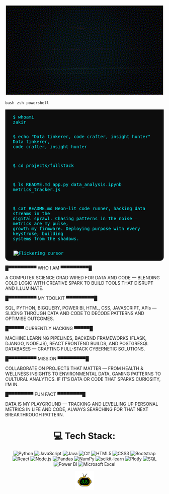 <p align="center">
  <img src="assets/glitch-header-banner.gif" alt="Track Everything | Build What Matters | Stay Curious" width="500">
</p>

<div align="left" style="max-width: 600px; font-family: monospace;">

` bash `   ` zsh `   ` powershell `

<div style="background-color:#0d0d0d; color:#08F7FE; padding: 16px 24px; border-radius: 0 0 12px 12px; font-family: monospace; font-size: 14px; text-align: left;">
<pre style="margin: 0; white-space: pre-wrap;">
$ whoami
zakir
  
$ echo "Data tinkerer, code crafter, insight hunter"
Data tinkerer, code crafter, insight hunter

$ cd projects/fullstack

$ ls
README.md  app.py  data_analysis.ipynb  metrics_tracker.js

$ cat README.md
Neon-lit code runner, hacking data streams in the digital sprawl.
Chasing patterns in the noise — metrics are my pulse, growth my firmware.
Deploying purpose with every keystroke, building systems from the shadows.

<img src="https://upload.wikimedia.org/wikipedia/commons/3/3e/Flickering_cursor.gif" alt="Flickering cursor" width="5" height="20" style="vertical-align: bottom; margin-left: 2px;" />
</pre>
</div>
</div>


█▀▀▀▀▀▀▀▀▀ WHO I AM ▀▀▀▀▀▀▀▀▀█ 

A COMPUTER SCIENCE GRAD WIRED FOR DATA AND CODE — BLENDING COLD LOGIC WITH CREATIVE SPARK TO BUILD TOOLS THAT DISRUPT AND ILLUMINATE.

█▀▀▀▀▀▀▀▀▀ MY TOOLKIT ▀▀▀▀▀▀▀▀▀█ 

SQL, PYTHON, BIGQUERY, POWER BI, HTML, CSS, JAVASCRIPT, APIs — SLICING THROUGH DATA AND CODE TO DECODE PATTERNS AND OPTIMISE OUTCOMES.

█▀▀▀▀▀ CURRENTLY HACKING ▀▀▀▀▀█  

MACHINE LEARNING PIPELINES, BACKEND FRAMEWORKS (FLASK, DJANGO, NODE.JS), REACT FRONTEND BUILDS, AND POSTGRESQL DATABASES — CRAFTING FULL-STACK CYBERNETIC SOLUTIONS.

█▀▀▀▀▀▀▀▀▀ MISSION ▀▀▀▀▀▀▀▀▀█  

COLLABORATE ON PROJECTS THAT MATTER — FROM HEALTH & WELLNESS INSIGHTS TO ENVIRONMENTAL DATA, GAMING PATTERNS TO CULTURAL ANALYTICS. IF IT’S DATA OR CODE THAT SPARKS CURIOSITY, I’M IN.

█▀▀▀▀▀▀▀▀ FUN FACT ▀▀▀▀▀▀▀▀█

DATA IS MY PLAYGROUND — TRACKING AND LEVELLING UP PERSONAL METRICS IN LIFE AND CODE, ALWAYS SEARCHING FOR THAT NEXT BREAKTHROUGH PATTERN.

<div align="center">

# 💻 Tech Stack:
![Python](https://img.shields.io/badge/python-3670A0?style=for-the-badge&logo=python&logoColor=ffdd54) 
![JavaScript](https://img.shields.io/badge/javascript-%23323330.svg?style=for-the-badge&logo=javascript&logoColor=%23F7DF1E) 
![Java](https://img.shields.io/badge/java-%23ED8B00.svg?style=for-the-badge&logo=openjdk&logoColor=white) 
![C#](https://img.shields.io/badge/c%23-%23239120.svg?style=for-the-badge&logo=csharp&logoColor=white) 
![HTML5](https://img.shields.io/badge/html5-%23E34F26.svg?style=for-the-badge&logo=html5&logoColor=white) 
![CSS3](https://img.shields.io/badge/css3-%231572B6.svg?style=for-the-badge&logo=css3&logoColor=white) 
![Bootstrap](https://img.shields.io/badge/bootstrap-%238511FA.svg?style=for-the-badge&logo=bootstrap&logoColor=white) 
![React](https://img.shields.io/badge/react-%2361DAFB.svg?style=for-the-badge&logo=react&logoColor=black) 
![Node.js](https://img.shields.io/badge/node.js-%23339933.svg?style=for-the-badge&logo=node.js&logoColor=white) 
![Pandas](https://img.shields.io/badge/pandas-%23150458.svg?style=for-the-badge&logo=pandas&logoColor=white) 
![NumPy](https://img.shields.io/badge/numpy-%23013243.svg?style=for-the-badge&logo=numpy&logoColor=white) 
![scikit-learn](https://img.shields.io/badge/scikit--learn-%23F7931E.svg?style=for-the-badge&logo=scikit-learn&logoColor=white) 
![Plotly](https://img.shields.io/badge/Plotly-%233F4F75.svg?style=for-the-badge&logo=plotly&logoColor=white) 
![SQL](https://img.shields.io/badge/sql-%23000000.svg?style=for-the-badge&logo=postgresql&logoColor=white)
![Power BI](https://img.shields.io/badge/powerbi-%23F2C811.svg?style=for-the-badge&logo=powerbi&logoColor=black)
![Microsoft Excel](https://img.shields.io/badge/Microsoft_Excel-%231F4A8A.svg?style=for-the-badge&logo=microsoft-excel&logoColor=white) 

<!-- Mascot GIF -->
<p align="center">
  <img src="assets/angry-robot.gif" height="60">
</p>

<!--## 🌐 Socials:
[![LinkedIn](https://img.shields.io/badge/LinkedIn-%230077B5.svg?logo=linkedin&logoColor=white)](https://www.linkedin.com/in/zakir-ahmed-09zi/)-->

<!-- # 📊 GitHub Stats:
<!-- ![](https://github-readme-stats.vercel.app/api?username=Zakir09&theme=highcontrast&hide_border=false&include_all_commits=false&count_private=false)<br/>
![](https://github-readme-streak-stats.herokuapp.com/?user=Zakir09&theme=highcontrast&hide_border=false)<br/> -->
<!-- ![](https://github-readme-stats.vercel.app/api/top-langs/?username=Zakir09&theme=highcontrast&hide_border=false&include_all_commits=false&count_private=false&layout=compact) -->

<!-- ## 🏆 GitHub Trophies
![](https://github-profile-trophy.vercel.app/?username=Zakir09&theme=gruvbox&no-frame=false&no-bg=true&margin-w=4) -->

<!--### ✍️ Random Dev Quote
![](https://quotes-github-readme.vercel.app/api?type=vertical&theme=light)-->

<!--### 🔝 Top Contributed Repo
![](https://github-contributor-stats.vercel.app/api?username=Zakir09&limit=5&theme=highcontrast&combine_all_yearly_contributions=true)

[![](https://visitcount.itsvg.in/api?id=Zakir09&icon=6&color=2)](https://visitcount.itsvg.in)-->

</div>
